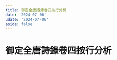 ```yaml
---
title: 御定全唐詩錄卷四按行分析
date: '2024-07-06'
udate: '2024-07-06'
aside: false
---
```

# 御定全唐詩錄卷四按行分析

<LinePage :list="lines" :chapternum="4" />

<script setup>
const chapter = '卷四';
import lines from '/data/qtsl/卷四/lines.json'
</script>
